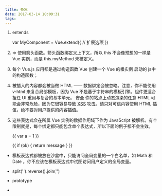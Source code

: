 ```yaml
---
title: 备忘
date: 2017-03-14 10:09:31
tags:
---
```

1. entends   
  
 
	var MyComponent = Vue.extend({
	  // 扩展选项
	})  

2.  => 使用箭头函数。箭头函数绑定父上下文，所以 this 不会像预想的一样是 Vue 实例，而是 this.myMethod 未被定义。
3.  每个 Vue.js 应用都是通过构造函数 Vue 创建一个 Vue 的根实例 启动的
js中的构造函数；
4. 被插入的内容都会被当做 HTML —— 数据绑定会被忽略。注意，你不能使用 v-html 来复合局部模板，因为 Vue 不是基于字符串的模板引擎。组件更适合担任 UI 重用与复合的基本单元。
安全 你的站点上动态渲染的任意 HTML 可能会非常危险，因为它很容易导致 [XSS](https://en.wikipedia.org/wiki/Cross-site_scripting) 攻击。请只对可信内容使用 HTML 插值，绝不要对用户提供的内容插值。
5. 这些表达式会在所属 Vue 实例的数据作用域下作为 JavaScript 被解析。有个限制就是，每个绑定都只能包含单个表达式，所以下面的例子都不会生效。 


	<!-- 这是语句，不是表达式 -->
	{{ var a = 1 }}
	<!-- 流控制也不会生效，请使用三元表达式 -->
	{{ if (ok) { return message } }}  

- 模板表达式都被放在沙盒中，只能访问全局变量的一个白名单，如 Math 和 Date 。你不应该在模板表达式中试图访问用户定义的全局变量。

- split('').reverse().join('')
- prototype
-